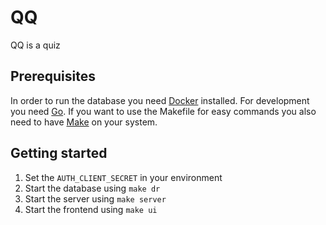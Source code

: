 # QQ

QQ is a quiz 

## Prerequisites

In order to run the database you need [Docker](https://docs.docker.com/get-docker/)
installed. For development you need [Go](https://golang.org/dl/).
If you want to use the Makefile for easy commands you also need to have [Make](https://www.gnu.org/software/make/) on
your system.

## Getting started

1. Set the `AUTH_CLIENT_SECRET` in your environment
2. Start the database using `make dr`
3. Start the server using `make server`
4. Start the frontend using `make ui`

